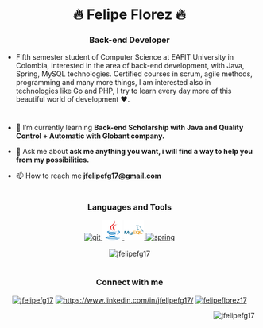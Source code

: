 <h1 align="center">🔥 Felipe Florez 🔥</h1>

<h3 align="center">Back-end Developer</h3>


- Fifth semester student of Computer Science at EAFIT University in Colombia, interested in the area of back-end development, with Java, Spring, MySQL technologies. Certified courses in scrum, agile methods, programming and many more things, I am interested also in technologies like Go and PHP, I try to learn every day more of this beautiful world of development ❤️.

<h1 align="center"></h1>

- 🌱 I’m currently learning **Back-end Scholarship with Java and Quality Control + Automatic with Globant company.**

- 💬 Ask me about **ask me anything you want, i will find a way to help you from my possibilities.**

- 📫 How to reach me **jfelipefg17@gmail.com**

<h1 align="center"></h1>

<h3 align="center">Languages and Tools</h3>
<p align="center"> <a href="https://git-scm.com/" target="_blank" rel="noreferrer"> <img src="https://www.vectorlogo.zone/logos/git-scm/git-scm-icon.svg" alt="git" width="40" height="40"/> </a> <a href="https://www.java.com" target="_blank" rel="noreferrer"> <img src="https://raw.githubusercontent.com/devicons/devicon/master/icons/java/java-original.svg" alt="java" width="40" height="40"/> </a> <a href="https://www.mysql.com/" target="_blank" rel="noreferrer"> <img src="https://raw.githubusercontent.com/devicons/devicon/master/icons/mysql/mysql-original-wordmark.svg" alt="mysql" width="40" height="40"/> </a> <a href="https://spring.io/" target="_blank" rel="noreferrer"> <img src="https://www.vectorlogo.zone/logos/springio/springio-icon.svg" alt="spring" width="40" height="40"/> </a> </p>

<p align="center"><img align="center" src="https://github-readme-stats.vercel.app/api/top-langs?username=jfelipefg17&show_icons=true&locale=en&layout=compact" alt="jfelipefg17" /></p>

<h1 align="center"></h1>


<h3 align="center">Connect with me</h3>
<p align="center">
<a href="https://twitter.com/jfelipefg17" target="blank"><img align="center" src="https://raw.githubusercontent.com/rahuldkjain/github-profile-readme-generator/master/src/images/icons/Social/twitter.svg" alt="jfelipefg17" height="30" width="40" /></a>
<a href="https://linkedin.com/in/jfelipefg17/" target="blank"><img align="center" src="https://raw.githubusercontent.com/rahuldkjain/github-profile-readme-generator/master/src/images/icons/Social/linked-in-alt.svg" alt="https://www.linkedin.com/in/jfelipefg17/" height="30" width="40" /></a>
<a href="https://instagram.com/felipeflorez17" target="blank"><img align="center" src="https://raw.githubusercontent.com/rahuldkjain/github-profile-readme-generator/master/src/images/icons/Social/instagram.svg" alt="felipeflorez17" height="30" width="40" /></a>
</p>
<p align="right"> <img src="https://komarev.com/ghpvc/?username=jfelipefg17&label=Profile%20views&color=0e75b6&style=flat" alt="jfelipefg17" /> </p>
